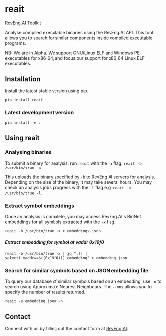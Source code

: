 # reait
RevEng.AI Toolkit

Analyse compiled executable binaries using the RevEng.AI API. This tool allows you to search for similar components inside compiled executable programs.

NB: We are in Alpha. We support GNU/Linux ELF and Windows PE executables for x86_64, and focus our support for x86_64 Linux ELF executables. 

## Installation

Install the latest stable version using pip.

`pip install reait`

### Latest development version

`pip install -e .`

## Using reait

### Analysing binaries
To submit a binary for analysis, run `reait` with the `-a` flag:
`reait -b /usr/bin/true -a`

This uploads the binary specified by `-b` to RevEng.AI servers for analysis. Depending on the size of the binary, it may take several hours. You may check an analysis jobs progress with the `-l` flag e.g. `reait -b /usr/bin/true -l`.

### Extract symbol embeddings
Once an analysis is complete, you may access RevEng.AI's BinNet embeddings for all symbols extracted with the `-x` flag.

`reait -b /usr/bin/true -x > embeddings.json`

##### Extract embedding for symbol at vaddr 0x19f0
`reait -b /usr/bin/true -x | jq ".[] | select(.vaddr==$((0x19f0))).embedding" > embedding.json`

### Search for similar symbols based on JSON embedding file
To query our database of similar symbols based on an embedding, use `-n` to search using Approximate Nearest Neighbours. The `--nns` allows you to specify the number of results returned.

`reait -e embedding.json -n`

## Contact
Connect with us by filling out the contact form at [RevEng.AI](https://reveng.ai).
